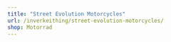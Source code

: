 ```yaml
---
title: "Street Evolution Motorcycles"
url: /inverkeithing/street-evolution-motorcycles/
shop: Motorrad
---
```

